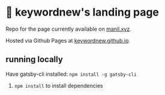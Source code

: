 # 📝 keywordnew's landing page

Repo for the page currently available on [manil.xyz](https://manil.xyz).

Hosted via Github Pages at [keywordnew.github.io](https://keywordnew.github.io).

## running locally

Have gatsby-cli installed: `npm install -g gatsby-cli`

1. `npm install` to install dependencies
